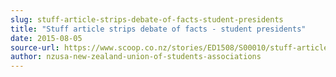 ```yaml
---
slug: stuff-article-strips-debate-of-facts-student-presidents
title: "Stuff article strips debate of facts - student presidents"
date: 2015-08-05
source-url: https://www.scoop.co.nz/stories/ED1508/S00010/stuff-article-strips-debate-of-facts-student-presidents.htm
author: nzusa-new-zealand-union-of-students-associations
---
```

